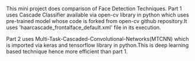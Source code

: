 This mini project does comparison of Face Detection Techniques.
Part 1 uses Cascade Classifier available via open-cv library in python which uses pre-trained model whose code is forked from open-cv github repository.It uses 'haarcascade_frontalface_default.xml' file in its execution.

Part 2 uses Multi-Task-Cascaded-Convolutional-Networks(MTCNN) which is imported via keras and tensorflow library in python.This is deep learning based technique hence more efficient than part 1.
